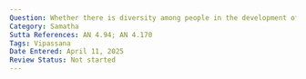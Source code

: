 ```yaml
---
Question: Whether there is diversity among people in the development of tranquility and insight?
Category: Samatha
Sutta References: AN 4.94; AN 4.170
Tags: Vipassana
Date Entered: April 11, 2025
Review Status: Not started
---
```


